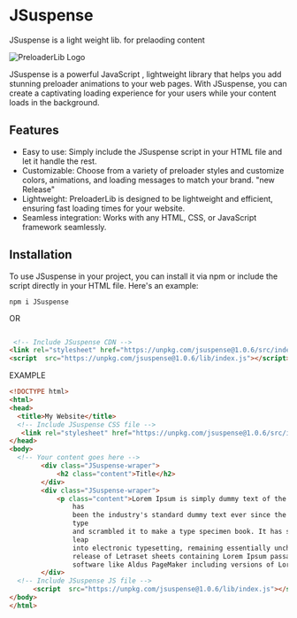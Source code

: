 # JSuspense
JSuspense is a light weight lib. for prelaoding content

![PreloaderLib Logo](https://i.ibb.co/Jmt67fj/Screenshot-2023-06-06-at-6-29-04-AM.png)

JSuspense is a powerful JavaScript , lightweight library that helps you add stunning preloader animations to your web pages. With JSuspense, you can create a captivating loading experience for your users while your content loads in the background. 

## Features
- Easy to use: Simply include the JSuspense script in your HTML file and let it handle the rest.
- Customizable: Choose from a variety of preloader styles and customize colors, animations, and loading messages to match your brand. "new Release"
- Lightweight: PreloaderLib is designed to be lightweight and efficient, ensuring fast loading times for your website.
- Seamless integration: Works with any HTML, CSS, or JavaScript framework seamlessly.

## Installation
To use JSuspense in your project, you can install it via npm or include the script directly in your HTML file. Here's an example:

```command
npm i JSuspense
```
OR

```html

 <!-- Include JSuspense CDN -->
<link rel="stylesheet" href="https://unpkg.com/jsuspense@1.0.6/src/index.css">
<script  src="https://unpkg.com/jsuspense@1.0.6/lib/index.js"></script>

```
EXAMPLE

```html
<!DOCTYPE html>
<html>
<head>
  <title>My Website</title>
  <!-- Include JSuspense CSS file -->
   <link rel="stylesheet" href="https://unpkg.com/jsuspense@1.0.6/src/index.css">
</head>
<body>
  <!-- Your content goes here -->
        <div class="JSuspense-wraper">
            <h2 class="content">Title</h2>
        </div>
        <div class="JSuspense-wraper">
            <p class="content">Lorem Ipsum is simply dummy text of the printing and typesetting industry. Lorem Ipsum
                has
                been the industry's standard dummy text ever since the 1500s, when an unknown printer took a galley of
                type
                and scrambled it to make a type specimen book. It has survived not only five centuries, but also the
                leap
                into electronic typesetting, remaining essentially unchanged. It was popularised in the 1960s with the
                release of Letraset sheets containing Lorem Ipsum passages, and more recently with desktop publishing
                software like Aldus PageMaker including versions of Lorem Ipsum.</p>
        </div>
  <!-- Include JSuspense JS file -->
      <script  src="https://unpkg.com/jsuspense@1.0.6/lib/index.js"></script>
</body>
</html>

